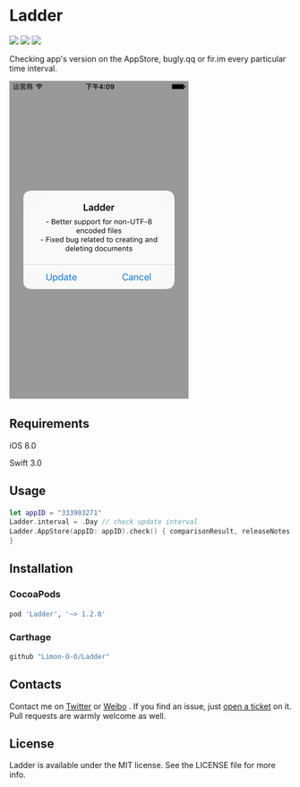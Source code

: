# Ladder

<p>
<a href="http://cocoadocs.org/docsets/Ladder"><img src="https://img.shields.io/cocoapods/v/Ladder.svg?style=flat"></a>
<a href="https://github.com/Carthage/Carthage/"><img src="https://img.shields.io/badge/Carthage-compatible-4BC51D.svg?style=flat"></a>
<a href="https://raw.githubusercontent.com/Limon-O-O/Ladder/master/LICENSE"><img src="https://img.shields.io/cocoapods/l/Ladder.svg?style=flat"></a>
</p>

Checking app's version on the AppStore, bugly.qq or fir.im every particular time interval.

![version.png](https://raw.githubusercontent.com/Limon-O-O/Ladder/master/images/v.png)

## Requirements

iOS 8.0

Swift 3.0

## Usage

```swift
let appID = "333903271"
Ladder.interval = .Day // check update interval
Ladder.AppStore(appID: appID).check() { comparisonResult, releaseNotes in
}
```

## Installation

### CocoaPods

```ruby
pod 'Ladder', '~> 1.2.0'
```

### Carthage

```swift
github "Limon-O-O/Ladder"
```

## Contacts

Contact me on [Twitter](https://twitter.com/Limon______) or [Weibo](http://weibo.com/u/1783821582) . If you find an issue, just [open a ticket](https://github.com/Limon-O-O/Ladder/issues/new) on it. Pull requests are warmly welcome as well.

## License
Ladder is available under the MIT license. See the LICENSE file for more info.


